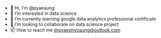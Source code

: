 - 👋 Hi, I’m @pyaeaung
- 👀 I’m interested in data science
- 🌱 I’m currently learning google data analytics professional certificate
- 💞️ I’m looking to collaborate on data science project
- 📫 How to reach me  drpyaephyoaung@outlook.com

<!---
paungholmes/paungholmes is a ✨ special ✨ repository because its `README.md` (this file) appears on your GitHub profile.
You can click the Preview link to take a look at your changes.
--->
